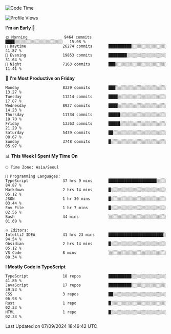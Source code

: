 <!--START_SECTION:waka-->
![Code Time](http://img.shields.io/badge/Code%20Time-6%2C701%20hrs%2042%20mins-blue)

![Profile Views](http://img.shields.io/badge/Profile%20Views-0-blue)

**I'm an Early 🐤** 

```text
🌞 Morning                9464 commits        ████░░░░░░░░░░░░░░░░░░░░░   15.08 % 
🌆 Daytime                26274 commits       ██████████░░░░░░░░░░░░░░░   41.87 % 
🌃 Evening                19853 commits       ████████░░░░░░░░░░░░░░░░░   31.64 % 
🌙 Night                  7163 commits        ███░░░░░░░░░░░░░░░░░░░░░░   11.41 % 
```
📅 **I'm Most Productive on Friday** 

```text
Monday                   8329 commits        ███░░░░░░░░░░░░░░░░░░░░░░   13.27 % 
Tuesday                  11214 commits       ████░░░░░░░░░░░░░░░░░░░░░   17.87 % 
Wednesday                8927 commits        ████░░░░░░░░░░░░░░░░░░░░░   14.23 % 
Thursday                 11734 commits       █████░░░░░░░░░░░░░░░░░░░░   18.70 % 
Friday                   13363 commits       █████░░░░░░░░░░░░░░░░░░░░   21.29 % 
Saturday                 5439 commits        ██░░░░░░░░░░░░░░░░░░░░░░░   08.67 % 
Sunday                   3748 commits        █░░░░░░░░░░░░░░░░░░░░░░░░   05.97 % 
```


📊 **This Week I Spent My Time On** 

```text
🕑︎ Time Zone: Asia/Seoul

💬 Programming Languages: 
TypeScript               37 hrs 9 mins       █████████████████████░░░░   84.87 % 
Markdown                 2 hrs 14 mins       █░░░░░░░░░░░░░░░░░░░░░░░░   05.12 % 
JSON                     1 hr 30 mins        █░░░░░░░░░░░░░░░░░░░░░░░░   03.44 % 
Env File                 1 hr 7 mins         █░░░░░░░░░░░░░░░░░░░░░░░░   02.56 % 
Bash                     44 mins             ░░░░░░░░░░░░░░░░░░░░░░░░░   01.69 % 

🔥 Editors: 
IntelliJ IDEA            41 hrs 23 mins      ████████████████████████░   94.54 % 
Obsidian                 2 hrs 14 mins       █░░░░░░░░░░░░░░░░░░░░░░░░   05.12 % 
VS Code                  8 mins              ░░░░░░░░░░░░░░░░░░░░░░░░░   00.34 % 
```

**I Mostly Code in TypeScript** 

```text
TypeScript               18 repos            ██████████░░░░░░░░░░░░░░░   41.86 % 
JavaScript               17 repos            ██████████░░░░░░░░░░░░░░░   39.53 % 
CSS                      3 repos             ██░░░░░░░░░░░░░░░░░░░░░░░   06.98 % 
Rust                     1 repo              █░░░░░░░░░░░░░░░░░░░░░░░░   02.33 % 
HTML                     1 repo              █░░░░░░░░░░░░░░░░░░░░░░░░   02.33 % 
```




 Last Updated on 07/09/2024 18:49:42 UTC
<!--END_SECTION:waka-->
